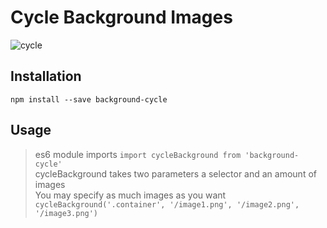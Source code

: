 # Cycle Background Images

![cycle](http://images.all-free-download.com/images/graphiclarge/abstract_logo_6822720.jpg)

## Installation 
`npm install --save background-cycle`

## Usage 

>es6 module imports `import cycleBackground from 'background-cycle'`  
cycleBackground takes two parameters a selector and an amount of images  
You may specify as much images as you want
```cycleBackground('.container', '/image1.png', '/image2.png', '/image3.png')``` 
